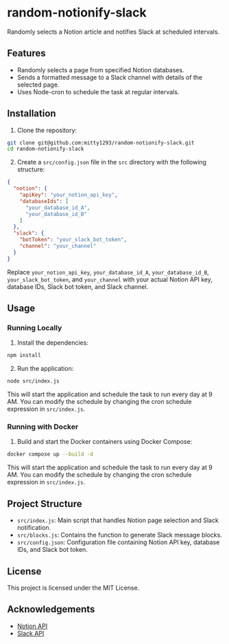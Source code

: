 # random-notionify-slack
Randomly selects a Notion article and notifies Slack at scheduled intervals.

## Features

- Randomly selects a page from specified Notion databases.
- Sends a formatted message to a Slack channel with details of the selected page.
- Uses Node-cron to schedule the task at regular intervals.

## Installation

1. Clone the repository:

```bash
git clone git@github.com:mitty1293/random-notionify-slack.git
cd random-notionify-slack
```

2. Create a `src/config.json` file in the `src` directory with the following structure:

```json
{
  "notion": {
    "apiKey": "your_notion_api_key",
    "databaseIds": [
      "your_database_id_A",
      "your_database_id_B"
    ]
  },
  "slack": {
    "botToken": "your_slack_bot_token",
    "channel": "your_channel"
  }
}
```

Replace `your_notion_api_key`, `your_database_id_A`, `your_database_id_B`, `your_slack_bot_token`, and `your_channel` with your actual Notion API key, database IDs, Slack bot token, and Slack channel.

## Usage

### Running Locally

1. Install the dependencies:

```bash
npm install
```

2. Run the application:

```bash
node src/index.js
```

This will start the application and schedule the task to run every day at 9 AM. You can modify the schedule by changing the cron schedule expression in `src/index.js`.

### Running with Docker

1. Build and start the Docker containers using Docker Compose:

```bash
docker compose up --build -d
```

This will start the application and schedule the task to run every day at 9 AM. You can modify the schedule by changing the cron schedule expression in `src/index.js`.

## Project Structure

- `src/index.js`: Main script that handles Notion page selection and Slack notification.
- `src/blocks.js`: Contains the function to generate Slack message blocks.
- `src/config.json`: Configuration file containing Notion API key, database IDs, and Slack bot token.

## License

This project is licensed under the MIT License.

## Acknowledgements

- [Notion API](https://developers.notion.com/)
- [Slack API](https://api.slack.com/)
